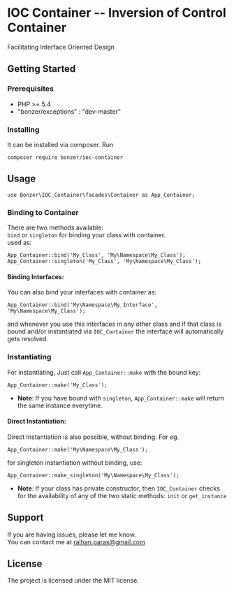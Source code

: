 # IOC Container -- Inversion of Control Container
Facilitating Interface Oriented Design

## Getting Started

### Prerequisites
<ul>
  <li>PHP >= 5.4</li>
  <li>"bonzer/exceptions" : "dev-master"</li>
</ul>

### Installing 
It can be installed via composer. Run
```
composer require bonzer/ioc-container
```

## Usage
```
use Bonzer\IOC_Container\facades\Container as App_Container;
```

### Binding to Container
There are two methods available:  
<code>bind</code> or <code>singleton</code> for binding your class with container.<br> 
used as:
```
App_Container::bind('My_Class', 'My\Namespace\My_Class');
App_Container::singleton('My_Class', 'My\Namespace\My_Class');
```
#### Binding Interfaces:
You can also bind your interfaces with container as:
```
App_Container::bind('My\Namespace\My_Interface', 'My\Namespace\My_Class');
```
and whenever you use this interfaces in any other class and if that class is bound and/or instantiated via <code>IOC_Container</code>
the interface will automatically gets resolved.

### Instantiating
For instantiating, Just call <code>App_Container::make</code> with the bound key:
```
App_Container::make('My_Class');
```
* <b>Note</b>: If you have bound with <code>singleton</code>, <code>App_Container::make</code> will return the same instance everytime.

#### Direct Instantiation:
Direct Instantiation is also possible, without binding. For eg.
```
App_Container::make('My\Namespace\My_Class');
```
for singleton instantiation without binding, use:
```
App_Container::make_singleton('My\Namespace\My_Class');
```

* <b>Note</b>: If your class has private constructor, then <code>IOC_Container</code> checks for the availability of any of the two static methods: <code>init</code> or <code>get_instance</code>

## Support
If you are having issues, please let me know.<br>
You can contact me at ralhan.paras@gmail.com

## License
The project is licensed under the MIT license.
